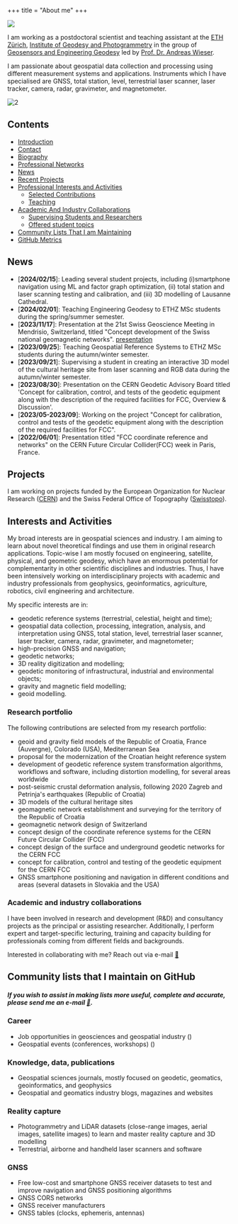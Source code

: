 +++
title = "About me"
+++

![](/images/avatar.png#avatar-about)

I am working as a postdoctoral scientist and teaching assistant at the [ETH Zürich](https://ethz.ch/de.html), [Institute of Geodesy and Photogrammetry](https://igp.ethz.ch/) in the group of [Geosensors and Engineering Geodesy](https://gseg.igp.ethz.ch/) led by [Prof. Dr. Andreas Wieser](https://gseg.igp.ethz.ch/people/group-head/prof-dr--andreas-wieser.html).

I am passionate about geospatial data collection and processing using different measurement systems and applications. Instruments which I have specialised are GNSS, total station, level, terrestrial laser scanner, laser tracker, camera, radar, gravimeter, and magnetometer.

![2](Twitter_heading-min1.png)
<!--- [<img src="Twitter_heading-min1.png"/>]() --->


<!--- # Hi 👋! I am Matej Varga and this is my homepage
- [**All links**](https://mvarga1989.github.io/mvarga1989_linktree/)
- Reach out via [:e-mail:](mailto:mvarga1989@gmail.com?Subject=Inquiry)
 --->
 
## Contents
  - [Introduction](#introduction)
  - [Contact](#contact)
  - [Biography](#biography)
  - [Professional Networks](#professional-networks)
  - [News](#news)
  - [Recent Projects](#recent-projects)
  - [Professional Interests and Activities](#professional-interests-and-activities)
    - [Selected Contributions](#selected-contributions)
	- [Teaching](#teaching)
  - [Academic And Industry Collaborations](#academic-and-industry-collaborations)
    - [Supervising Students and Researchers](#supervising-students-and-researchers)
	- [Offered student topics](#offered-open-topics)
  - [Community Lists That I am Maintaining](#community-lists-that-i-am-maintaining)
  - [GitHub Metrics](#github-metrics)

## News
- [**2024/02/15**]: Leading several student projects, including (i)smartphone navigation using ML and factor graph optimization, (ii) total station and laser scanning testing and calibration, and (iii) 3D modelling of Lausanne Cathedral.
- [**2024/02/01**]: Teaching Engineering Geodesy to ETHZ MSc students during the spring/summer semester.
- [**2023/11/17**]: Presentation at the 21st Swiss Geoscience Meeting in Mendrisio, Switzerland, titled "Concept development of the Swiss national geomagnetic networks". [presentation](http://tiny.cc/delfvz)
- [**2023/09/25**]: Teaching Geospatial Reference Systems to ETHZ MSc students during the autumn/winter semester.
- [**2023/09/21**]: Supervising a student in creating an interactive 3D model of the cultural heritage site from laser scanning and RGB data during the autumn/winter semester.
- [**2023/08/30**]: Presentation on the CERN Geodetic Advisory Board titled 'Concept for calibration, control, and tests of the geodetic equipment along with the description of the required facilities for FCC, Overview & Discussion'.
- [**2023/05-2023/09**]: Working on the project "Concept for calibration, control and tests of the geodetic equipment along with the description of the required facilities for FCC".
- [**2022/06/01**]: Presentation titled "FCC coordinate reference and networks" on the CERN Future Circular Collider(FCC) week in Paris, France.


## Projects
I am working on projects funded by the European Organization for Nuclear Research ([CERN](https://espace.cern.ch/SU/default.aspx)) and the Swiss Federal Office of Topography ([Swisstopo](https://www.swisstopo.admin.ch/de/wissen-fakten/geodaesie-vermessung.html)).

## Interests and Activities

My broad interests are in geospatial sciences and industry. I am aiming to learn about novel theoretical findings and use them in original research applications. Topic-wise I am mostly focused on engineering, satellite, physical, and geometric geodesy, which have an enormous potential for complementarity in other scientific disciplines and industries. Thus, I have been intensively working on interdisciplinary projects with academic and industry professionals from geophysics, geoinformatics, agriculture, robotics, civil engineering and architecture.

My specific interests are in:
- geodetic reference systems (terrestrial, celestial, height and time);
- geospatial data collection, processing, integration, analysis, and interpretation using GNSS, total station, level, terrestrial laser scanner, laser tracker, camera, radar, gravimeter, and magnetometer;
- high-precision GNSS and navigation;
- geodetic networks;
- 3D reality digitization and modelling;
- geodetic monitoring of infrastructural, industrial and environmental objects;
- gravity and magnetic field modelling;
- geoid modelling.

### Research portfolio
The following contributions are selected from my research portfolio:
- geoid and gravity field models of the Republic of Croatia, France (Auvergne), Colorado (USA), Mediterranean Sea
- proposal for the modernization of the Croatian height reference system
- development of geodetic reference system transformation algorithms, workflows and software, including distortion modelling, for several areas worldwide
- post-seismic crustal deformation analysis, following 2020 Zagreb and Petrinja's earthquakes (Republic of Croatia)
- 3D models of the cultural heritage sites
- geomagnetic network establishment and surveying for the territory of the Republic of Croatia
- geomagnetic network design of Switzerland
- concept design of the coordinate reference systems for the CERN Future Circular Collider (FCC)
- concept design of the surface and underground geodetic networks for the CERN FCC
- concept for calibration, control and testing of the geodetic equipment for the CERN FCC
- GNSS smartphone positioning and navigation in different conditions and areas (several datasets in Slovakia and the USA)

### Academic and industry collaborations

I have been involved in research and development (R&D) and consultancy projects as the principal or assisting researcher. Additionally, I perform expert and target-specific lecturing, training and capacity building for professionals coming from different fields and backgrounds.

Interested in collaborating with me? Reach out via e-mail [:e-mail:](mailto:mvarga1989@gmail.com?Subject=Project%20collaboration%20inquiry)

## Community lists that I maintain on GitHub

##### If you wish to assist in making lists more useful, complete and accurate, please send me an e-mail [:e-mail:](mailto:mvarga1989@gmail.com).

### Career
- Job opportunities in geosciences and geospatial industry ([](https://github.com/mvarga1989/Awesome_Geospatial_jobs))
- Geospatial events (conferences, workshops) ([](https://github.com/mvarga1989/Geoevents.git))

### Knowledge, data, publications
- Geospatial sciences journals, mostly focused on geodetic, geomatics, geoinformatics, and geophysics [](https://github.com/mvarga1989/Geodetic_and_Geomatics_Journals)
- Geospatial and geomatics industry blogs, magazines and websites [](https://github.com/mvarga1989/The-list-of-geospatial-magazines)

### Reality capture
- Photogrammetry and LiDAR datasets (close-range images, aerial images, satellite images) to learn and master reality capture and 3D modelling [](https://github.com/mvarga1989/Datasets_Reality_capture_3Dmodelling.git)
- Terrestrial, airborne and handheld laser scanners and software [](https://github.com/mvarga1989/Awesome_Laser_scanners)

### GNSS
- Free low-cost and smartphone GNSS receiver datasets to test and improve navigation and GNSS positioning algorithms [](https://github.com/mvarga1989/Awesome_list_of_free_smartphone_GNSS_datasets)
- GNSS CORS networks [](https://github.com/mvarga1989/The-list-of-GNSS-CORS-RTK-networks)
- GNSS receiver manufacturers [](https://github.com/mvarga1989/Awesome_GNSSreceivers)
- GNSS tables (clocks, ephemeris, antennas) [](https://github.com/mvarga1989/An_awesome_list_of_GNSS_tables)


